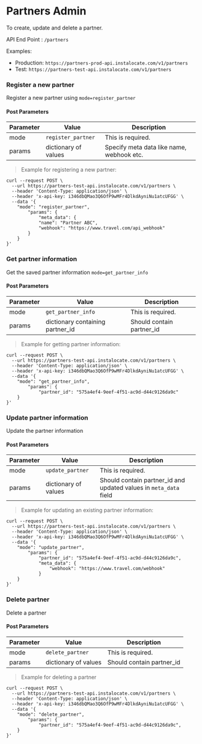 # Partners Admin

To create, update and delete a partner.

API End Point : ```/partners```

Examples: 

* Production: ```https://partners-prod-api.instalocate.com/v1/partners```
* Test: ```https://partners-test-api.instalocate.com/v1/partners```
 

### Register a new partner

Register a new partner using ```mode=register_partner```

#### Post Parameters

Parameter | Value | Description
--------- | ------- | -----------
mode | `register_partner` | This is required.
params | dictionary of values | Specify meta data like name, webhook etc.

> Example for registering a new partner:

```shell 
curl --request POST \
  --url https://partners-test-api.instalocate.com/v1/partners \
  --header 'Content-Type: application/json' \
  --header 'x-api-key: i346dbQMao3Q6OfP9wMFr4DlkdAyniNu1atcUFGG' \
  --data '{
	"mode": "register_partner",
		"params": {
			"meta_data": {
			"name": "Partner ABC",    
			"webhook": "https://www.travel.com/api_webhook"
		}
	}
}'
```


### Get partner information

Get the saved partner information `mode=get_partner_info`

#### Post Parameters

Parameter | Value | Description
--------- | ------- | -----------
mode | `get_partner_info` | This is required.
params | dictionary containing partner_id | Should contain partner_id

> Example for getting partner information:

```shell 
curl --request POST \
  --url https://partners-test-api.instalocate.com/v1/partners \
  --header 'Content-Type: application/json' \
  --header 'x-api-key: i346dbQMao3Q6OfP9wMFr4DlkdAyniNu1atcUFGG' \
  --data '{
	"mode": "get_partner_info",
		"params": {
			"partner_id": "575a4ef4-9eef-4f51-ac9d-d44c9126da9c"
	}
}'
```
### Update partner information

Update the partner information 

#### Post Parameters

Parameter | Value | Description
--------- | ------- | -----------
mode | `update_partner` | This is required.
params | dictionary of values | Should contain partner_id and updated values in `meta_data` field

> Example for updating an existing partner information:

```shell 
curl --request POST \
  --url https://partners-test-api.instalocate.com/v1/partners \
  --header 'Content-Type: application/json' \
  --header 'x-api-key: i346dbQMao3Q6OfP9wMFr4DlkdAyniNu1atcUFGG' \
  --data '{
	"mode": "update_partner",
		"params": {
			"partner_id": "575a4ef4-9eef-4f51-ac9d-d44c9126da9c",
			"meta_data": {
				"webhook": "https://www.travel.com/webhook"
			}
	}
}'
```

### Delete partner

Delete a partner

#### Post Parameters

Parameter | Value | Description
--------- | ------- | -----------
mode | `delete_partner` | This is required.
params | dictionary of values | Should contain partner_id 

> Example for deleting a partner

```shell 
curl --request POST \
  --url https://partners-test-api.instalocate.com/v1/partners \
  --header 'Content-Type: application/json' \
  --header 'x-api-key: i346dbQMao3Q6OfP9wMFr4DlkdAyniNu1atcUFGG' \
  --data '{
	"mode": "delete_partner",
		"params": {
			"partner_id": "575a4ef4-9eef-4f51-ac9d-d44c9126da9c",
	}
}'
```
